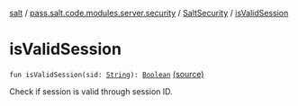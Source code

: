 [salt](../../index.md) / [pass.salt.code.modules.server.security](../index.md) / [SaltSecurity](index.md) / [isValidSession](./is-valid-session.md)

# isValidSession

`fun isValidSession(sid: `[`String`](https://kotlinlang.org/api/latest/jvm/stdlib/kotlin/-string/index.html)`): `[`Boolean`](https://kotlinlang.org/api/latest/jvm/stdlib/kotlin/-boolean/index.html) [(source)](https://github.com/kurbaniec-tgm/salt/tree/master/code/modules/server/security/SaltSecurity.kt#L80)

Check if session is valid through session ID.

